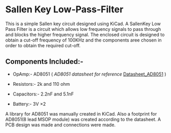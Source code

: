 # Sallen Key Low-Pass-Filter

 This is a simple Sallen key circuit designed using KiCad. A SallenKey Low Pass Filter is a circuit which allows low frequency
 signals to pass through and blocks the higher frequency signal. The enclosed circuit is designed to obtain a cut-off frequency of 100KHz and the components aree chosen in order to obtain the required cut-off.
 
## Components Included:-

  * OpAmp:- AD8051
       ( *AD8051 datasheet for reference* [Datasheet_AD8051](https://www.analog.com/media/en/technical-documentation/data-sheets/AD8051_8052_8054.pdf) )
 
  * Resistors:- 2k and 110 ohm
  
  * Capacitors:- 2.2nF and 5.1nF
 
  * Battery:- 3V ×2 
 
   A library for AD8051 was manually created in KiCad.
 Also a footprint for AD8051(8 lead MSOP module) was created according to the datasheet.
 A PCB design was made and connections were made.
